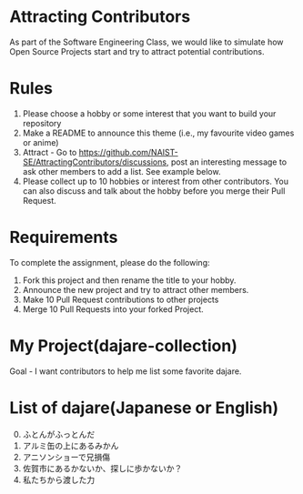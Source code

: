 # Attracting Contributors
As part of the Software Engineering Class, we would like to simulate how Open Source Projects start and try to attract potential contributions.

# Rules

1. Please choose a hobby or some interest that you want to build your repository
2. Make a README to announce this theme (i.e., my favourite video games or anime)
3. Attract - Go to https://github.com/NAIST-SE/AttractingContributors/discussions, post an interesting message to ask other members to add a list. See example below.
4. Please collect up to 10 hobbies or interest from other contributors. You can also discuss and talk about the hobby before you merge their Pull Request.

# Requirements
To complete the assignment, please do the following:
1. Fork this project and then rename the title to your hobby.
2. Announce the new project and try to attract other members.
3. Make 10 Pull Request contributions to other projects
4. Merge 10 Pull Requests into your forked Project.

# My Project(dajare-collection)
Goal - I want contributors to help me list some favorite dajare.

# List of dajare(Japanese or English)
0. ふとんがふっとんだ
1. アルミ缶の上にあるみかん
2. アニソンショーで兄損傷
3. 佐賀市にあるかないか、探しに歩かないか？
4. 私たちから渡した力
